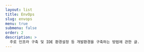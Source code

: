 ```yaml
---
layout: list
title: EnvOps
slug: envops
menu: true
submenu: false
order: 2
description: >
  주로 인프라 구축 및 IDE 환경설정 등 개발환경을 구축하는 방법에 관한 글.  
---
```

